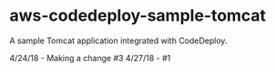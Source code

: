 # aws-codedeploy-sample-tomcat
A sample Tomcat application integrated with CodeDeploy. 

4/24/18 - Making a change #3
4/27/18 - #1
